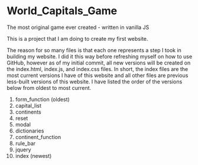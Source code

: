 # World_Capitals_Game
The most original game ever created - written in vanilla JS

This is a project that I am doing to create my first website.

The reason for so many files is that each one represents a step I took in
building my website. I did it this way before refreshing myself on how to
use GitHub, however as of my initial commit, all new versions will be created on
the index.html, index.js, and index.css files. In short, the index files are the
most current versions I have of this website and all other files are previous
less-built versions of this website. I have listed the order of the versions
below from oldest to most current.

1. form_function (oldest)
2. capital_list
3. continents
4. reset
5. modal
6. dictionaries
7. continent_function
8. rule_bar
9. jquery
10. index (newest)
